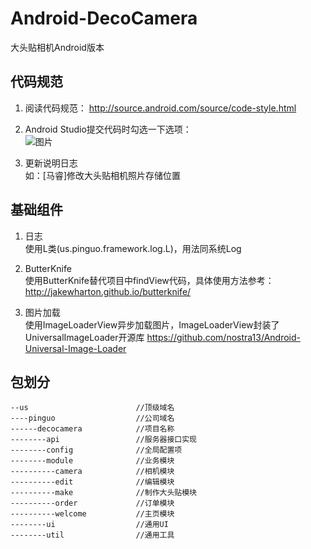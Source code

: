 Android-DecoCamera
==================
大头贴相机Android版本

代码规范
------------------
1. 阅读代码规范：
http://source.android.com/source/code-style.html  

2. Android Studio提交代码时勾选一下选项：  
![图片](https://github.com/PGClient/Android-DecoCamera/blob/master/doc/res/before_commit.png)

3. 更新说明日志  
如：[马睿]修改大头贴相机照片存储位置

基础组件
------------------

1. 日志  
使用L类(us.pinguo.framework.log.L)，用法同系统Log

2. ButterKnife  
使用ButterKnife替代项目中findView代码，具体使用方法参考：
http://jakewharton.github.io/butterknife/

3. 图片加载  
使用ImageLoaderView异步加载图片，ImageLoaderView封装了UniversalImageLoader开源库
https://github.com/nostra13/Android-Universal-Image-Loader

包划分
------------------
    
    --us                        //顶级域名
    ----pinguo                  //公司域名
    ------decocamera            //项目名称
    --------api                 //服务器接口实现
    --------config              //全局配置项
    --------module              //业务模块
    ----------camera            //相机模块
    ----------edit              //编辑模块
    ----------make              //制作大头贴模块
    ----------order             //订单模块
    ----------welcome           //主页模块
    --------ui                  //通用UI
    --------util                //通用工具
        




